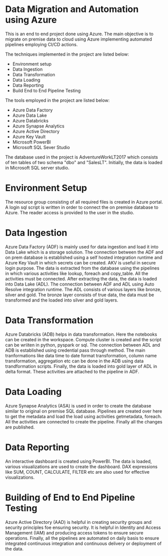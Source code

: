 # Data Migration and Automation using Azure

This is an end to end project done using Azure. The main objective is to migrate on premise data to cloud using Azure implementing automated pipelines employing CI/CD actions. 

The techniques implemented in the project are listed below:

- Environment setup
- Data Ingestion
- Data Transformation
- Data Loading
- Data Reporting
- Build End to End Pipeline Testing

The tools employed in the project are listed below:

- Azure Data Factory
- Azure Data Lake
- Azure Databricks
- Azure Synapse Analytics
- Azure Active Directory
- Azure Key Vault
- Microsoft PowerBI
- Microsoft SQL Sever Studio

The database used in the project is AdventureWorkLT2017 which consists of ten tables of two schema "dbo" and "SalesLT". Initially, the data is loaded in Microsoft SQL server studio.

# Environment Setup

The resource group consisting of all required files is created in Azure portal. A login sql script is written in order to connect the on premise database to Azure. The reader access is provided to the user in the studio.

# Data Ingestion

Azure Data Factory (ADF) is mainly used for data ingestion and load it into Data Lake which is a storage solution. The connection between the ADF and on prem database is established using a self hosted integration runtime and Azure Key Vault in which secrets can be created. AKV is useful in secure login purpose. The data is extracted from the database using the pipelines in which various activities like lookup, foreach and copy_table. All the activities must be connected. After extracting the data, the data is loaded into Data Lake (ADL). The connection between ADF and ADL using Auto Resolve integration runtime. The ADL consists of various layers like bronze, silver and gold. The bronze layer consists of true data, the data must be transformed and the loaded into silver and gold layers.

# Data Transformation

Azure Databricks (ADB) helps in data transformation. Here the notebooks can be created in the workspace. Compute cluster is created and the script can be wriiten in python, pyspark or sql. The connection between ADL and ADB is established using credential pass through method. The main tranformations like data time to date format transformation, column name transformation, aggregation etc can be done in the ADB using data trandformation scripts. Finally, the data is loaded into gold layer of ADL in delta format. These activities are attached to the pipeline in ADF.

# Data Loading

Azure Synapse Analytics (ASA) is used in order to create the database similar to original on premise SQL database. Pipelines are created over here to get the metadata and load the load using activities getmetadata, foreach. All the activities are connected to create the pipeline. Finally all the changes are published.

# Data Reporting

An interactive dashboard is created using PowerBI. The data is loaded, various visualizations are used to create the dashboard. DAX expressions like SUM, COUNT, CALCULATE, FILTER etc are also used for effective visualizations.

# Building of End to End Pipeline Testing

Azure Active Directory (AAD) is helpful in creating security groups and security principles foe ensuring security. It is helpful in Identity and Access Management (IAM) and producing access tokens to ensure secure operations. Finally, all the pipelines are automated on daily basis to ensure integrated continuous integration and continuous delivery or deployment of the data.
